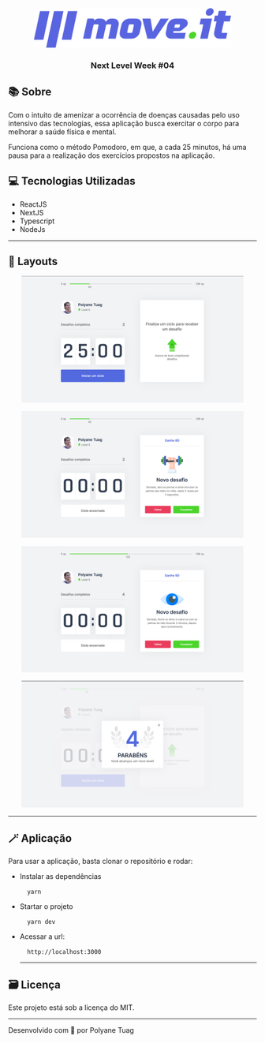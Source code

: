  &nbsp;

<p align="center">
  <img width= '400' src=".github/logo-full.svg" padding=20px>
</p>

<h3 align="center"> Next Level Week #04</h3>

## 📚 Sobre

Com o intuito de amenizar a ocorrência de doenças causadas pelo uso intensivo das tecnologias, essa aplicação busca exercitar o corpo para melhorar a saúde física e mental. 

Funciona como o método Pomodoro, em que, a cada 25 minutos, há uma pausa para a realização dos exercícios propostos na aplicação.

## 💻 Tecnologias Utilizadas

- ReactJS
- NextJS
- Typescript
- NodeJs

---
## 🎨 Layouts

<p align="center">
  <img width= '450' src=".github/aplicativoMoveIt.png">
</p>
<p align="center">
  <img width= '450' src=".github/layout2.png">
</p>
<p align="center">
  <img width= '450' src=".github/layout3.png">
</p>
<p align="center">
  <img width= '450' src=".github/layout4.png">
</p>

---
## 🪄 Aplicação

Para usar a aplicação, basta clonar o repositório e rodar: 

- Instalar as dependências 
  ```
    yarn 
  ```
- Startar o projeto
  ```
    yarn dev
  ```
- Acessar a url:
  ```
    http://localhost:3000
  ```
  ---
## 🗃 Licença
Este projeto está sob a licença do MIT.

---
Desenvolvido com 💙 por Polyane Tuag 
